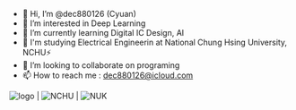 - 👋 Hi, I’m @dec880126 (Cyuan)
- 👀 I’m interested in Deep Learning
- 🌱 I’m currently learning Digital IC Design, AI
- 🏫 I'm studying Electrical Engineerin at National Chung Hsing University, NCHU⚡️
- 💞️ I’m looking to collaborate on programing
- 📫 How to reach me : <dec880126@icloud.com>

<!---
dec880126/dec880126 is a ✨ special ✨ repository because its `README.md` (this file) appears on your GitHub profile.
You can click the Preview link to take a look at your changes.
--->
![logo](https://user-images.githubusercontent.com/34447298/129414270-e6f7908d-e4db-4e47-b723-4943bb70fab1.png) | ![NCHU](https://user-images.githubusercontent.com/34447298/129414288-2a7b3889-bc98-44a3-8355-bfb105128c29.png) | 
![NUK](https://user-images.githubusercontent.com/34447298/129414294-e39bd8b6-d745-4034-9dee-f06b2c295c2d.png)

